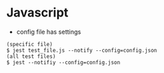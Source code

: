 # Javascript
* config file has settings
```
(specific file)
$ jest test_file.js --notify --config=config.json
(all test files)
$ jest --notifiy --config=config.json
```
